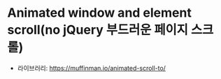 # Animated window and element scroll(no jQuery 부드러운 페이지 스크롤)
- 라이브러리: https://muffinman.io/animated-scroll-to/
